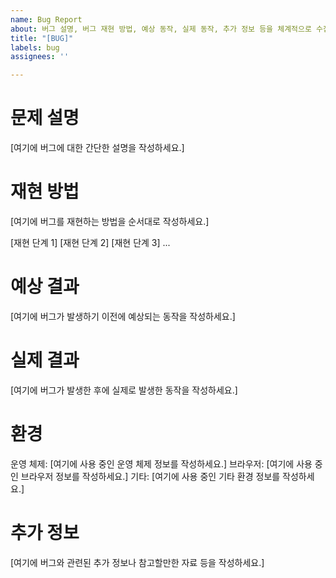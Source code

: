 ```yaml
---
name: Bug Report
about: 버그 설명, 버그 재현 방법, 예상 동작, 실제 동작, 추가 정보 등을 체계적으로 수집하기 위해 사용됩니다.
title: "[BUG]"
labels: bug
assignees: ''

---
```


# 문제 설명
[여기에 버그에 대한 간단한 설명을 작성하세요.]

# 재현 방법
[여기에 버그를 재현하는 방법을 순서대로 작성하세요.]

[재현 단계 1]
[재현 단계 2]
[재현 단계 3]
...

# 예상 결과
[여기에 버그가 발생하기 이전에 예상되는 동작을 작성하세요.]

# 실제 결과
[여기에 버그가 발생한 후에 실제로 발생한 동작을 작성하세요.]

# 환경
운영 체제: [여기에 사용 중인 운영 체제 정보를 작성하세요.]
브라우저: [여기에 사용 중인 브라우저 정보를 작성하세요.]
기타: [여기에 사용 중인 기타 환경 정보를 작성하세요.]

# 추가 정보
[여기에 버그와 관련된 추가 정보나 참고할만한 자료 등을 작성하세요.]
